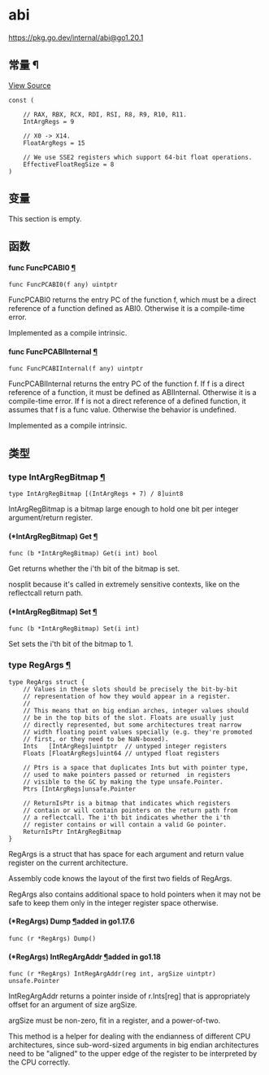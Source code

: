 # abi

https://pkg.go.dev/internal/abi@go1.20.1








  


  

## 常量 ¶

[View Source](https://cs.opensource.google/go/go/+/go1.20.1:src/internal/abi/abi_amd64.go;l=7)

```
const (

	// RAX, RBX, RCX, RDI, RSI, R8, R9, R10, R11.
	IntArgRegs = 9

	// X0 -> X14.
	FloatArgRegs = 15

	// We use SSE2 registers which support 64-bit float operations.
	EffectiveFloatRegSize = 8
)
```

## 变量

This section is empty.

## 函数

#### func FuncPCABI0 [¶](https://pkg.go.dev/internal/abi@go1.20.1#FuncPCABI0)

```
func FuncPCABI0(f any) uintptr
```

FuncPCABI0 returns the entry PC of the function f, which must be a direct reference of a function defined as ABI0. Otherwise it is a compile-time error.

Implemented as a compile intrinsic.

#### func FuncPCABIInternal [¶](https://pkg.go.dev/internal/abi@go1.20.1#FuncPCABIInternal)

```
func FuncPCABIInternal(f any) uintptr
```

FuncPCABIInternal returns the entry PC of the function f. If f is a direct reference of a function, it must be defined as ABIInternal. Otherwise it is a compile-time error. If f is not a direct reference of a defined function, it assumes that f is a func value. Otherwise the behavior is undefined.

Implemented as a compile intrinsic.

## 类型

### type IntArgRegBitmap [¶](https://pkg.go.dev/internal/abi@go1.20.1#IntArgRegBitmap)

```
type IntArgRegBitmap [(IntArgRegs + 7) / 8]uint8
```

IntArgRegBitmap is a bitmap large enough to hold one bit per integer argument/return register.

#### (*IntArgRegBitmap) Get [¶](https://pkg.go.dev/internal/abi@go1.20.1#IntArgRegBitmap.Get)

```
func (b *IntArgRegBitmap) Get(i int) bool
```

Get returns whether the i'th bit of the bitmap is set.

nosplit because it's called in extremely sensitive contexts, like on the reflectcall return path.

#### (*IntArgRegBitmap) Set [¶](https://pkg.go.dev/internal/abi@go1.20.1#IntArgRegBitmap.Set)

```
func (b *IntArgRegBitmap) Set(i int)
```

Set sets the i'th bit of the bitmap to 1.

### type RegArgs [¶](https://pkg.go.dev/internal/abi@go1.20.1#RegArgs)

```
type RegArgs struct {
	// Values in these slots should be precisely the bit-by-bit
	// representation of how they would appear in a register.
	//
	// This means that on big endian arches, integer values should
	// be in the top bits of the slot. Floats are usually just
	// directly represented, but some architectures treat narrow
	// width floating point values specially (e.g. they're promoted
	// first, or they need to be NaN-boxed).
	Ints   [IntArgRegs]uintptr  // untyped integer registers
	Floats [FloatArgRegs]uint64 // untyped float registers

	// Ptrs is a space that duplicates Ints but with pointer type,
	// used to make pointers passed or returned  in registers
	// visible to the GC by making the type unsafe.Pointer.
	Ptrs [IntArgRegs]unsafe.Pointer

	// ReturnIsPtr is a bitmap that indicates which registers
	// contain or will contain pointers on the return path from
	// a reflectcall. The i'th bit indicates whether the i'th
	// register contains or will contain a valid Go pointer.
	ReturnIsPtr IntArgRegBitmap
}
```

RegArgs is a struct that has space for each argument and return value register on the current architecture.

Assembly code knows the layout of the first two fields of RegArgs.

RegArgs also contains additional space to hold pointers when it may not be safe to keep them only in the integer register space otherwise.

#### (*RegArgs) Dump [¶](https://pkg.go.dev/internal/abi@go1.20.1#RegArgs.Dump)added in go1.17.6

```
func (r *RegArgs) Dump()
```

#### (*RegArgs) IntRegArgAddr [¶](https://pkg.go.dev/internal/abi@go1.20.1#RegArgs.IntRegArgAddr)added in go1.18

```
func (r *RegArgs) IntRegArgAddr(reg int, argSize uintptr) unsafe.Pointer
```

IntRegArgAddr returns a pointer inside of r.Ints[reg] that is appropriately offset for an argument of size argSize.

argSize must be non-zero, fit in a register, and a power-of-two.

This method is a helper for dealing with the endianness of different CPU architectures, since sub-word-sized arguments in big endian architectures need to be "aligned" to the upper edge of the register to be interpreted by the CPU correctly.